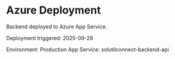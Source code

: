 # Azure Deployment

Backend deployed to Azure App Service.

Deployment triggered: 2025-09-29

Environment: Production
App Service: solutilconnect-backend-api